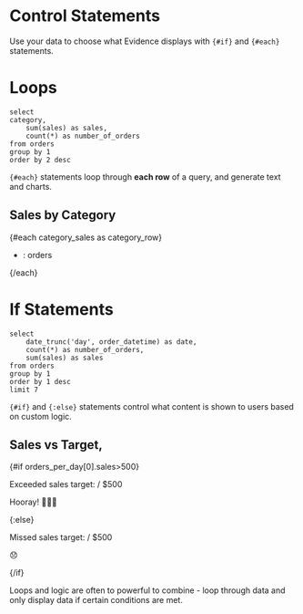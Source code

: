 # Control Statements
Use your data to choose what Evidence displays with `{#if}` and `{#each}` statements.

# Loops

```category_sales
select
category,
    sum(sales) as sales,
    count(*) as number_of_orders
from orders
group by 1
order by 2 desc
```

`{#each}` statements loop through **each row** of a query, and generate text and charts.

## Sales by Category

{#each category_sales as category_row}
-  <Value data={category_row} column=category/>: 
<Value data={category_row} column=number_of_orders/> orders

{/each}

# If Statements

```orders_per_day
select
    date_trunc('day', order_datetime) as date,
    count(*) as number_of_orders,
    sum(sales) as sales
from orders
group by 1
order by 1 desc
limit 7
```

`{#if}` and `{:else}` statements control what content is shown to users based on custom logic.

## Sales vs Target, <Value data={orders_per_day} column=date row=0 fmt="mmm-dd" />

{#if orders_per_day[0].sales>500}

Exceeded sales target:  <Value data={orders_per_day} column=sales row=0 fmt=usd0/> / $500

Hooray! 🥳🥳🥳

{:else}

Missed sales target: 
<Value data={orders_per_day} column=sales row=0 fmt=usd0/> / $500

😞

{/if}

Loops and logic are often to powerful to combine - loop through data and only display data if certain conditions are met.
